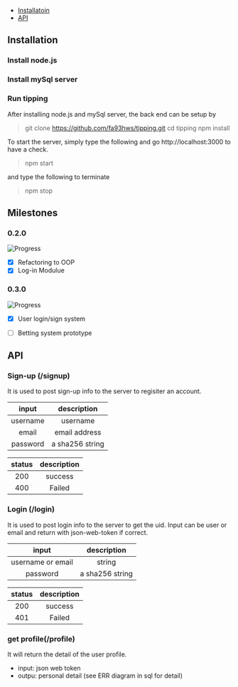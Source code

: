 - [Installatoin](#Installatoin)
- [API](#API)

## Installation
### Install node.js
### Install mySql server
### Run tipping
After installing node.js and mySql server, the back end can be setup by

> git clone https://github.com/fa93hws/tipping.git
> cd tipping
> npm install

To start the server, simply type the following and go http://localhost:3000 to have a check.
> npm start

and type the following to terminate
> npm stop

## Milestones

### 0.2.0
![Progress](http://progressed.io/bar/100)
- [x] Refactoring to OOP
- [x] Log-in Modulue

### 0.3.0
![Progress](http://progressed.io/bar/30)
- [x] User login/sign system
- [ ] Betting system prototype



## API
### Sign-up (/signup)
It is used to post sign-up info to the server to regisiter an account.

|input|description|
|:-:|:-:|
|username| username|
|email|email address|
|password|a sha256 string|

|status|description|
|:-:|:-:|
|200|success|
|400|Failed| 

### Login (/login)
It is used to post login info to the server to get the uid. Input can be user or email and return with json-web-token if correct.

|input|description|
|:-:|:-:|
|username or email| string |
|password|a sha256 string|

|status|description|
|:-:|:-:|
|200| success|
|401| Failed| 

### get profile(/profile)
It will return the detail of the user profile.
- input: json web token
- outpu: personal detail (see ERR diagram in sql for detail)







